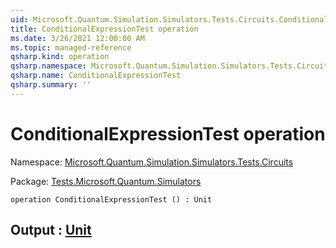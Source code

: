 ```yaml
---
uid: Microsoft.Quantum.Simulation.Simulators.Tests.Circuits.ConditionalExpressionTest
title: ConditionalExpressionTest operation
ms.date: 3/26/2021 12:00:00 AM
ms.topic: managed-reference
qsharp.kind: operation
qsharp.namespace: Microsoft.Quantum.Simulation.Simulators.Tests.Circuits
qsharp.name: ConditionalExpressionTest
qsharp.summary: ''
---
```


# ConditionalExpressionTest operation

Namespace: [Microsoft.Quantum.Simulation.Simulators.Tests.Circuits](xref:Microsoft.Quantum.Simulation.Simulators.Tests.Circuits)

Package: [Tests.Microsoft.Quantum.Simulators](https://nuget.org/packages/Tests.Microsoft.Quantum.Simulators)




```qsharp
operation ConditionalExpressionTest () : Unit
```


## Output : [Unit](xref:microsoft.quantum.lang-ref.unit)

